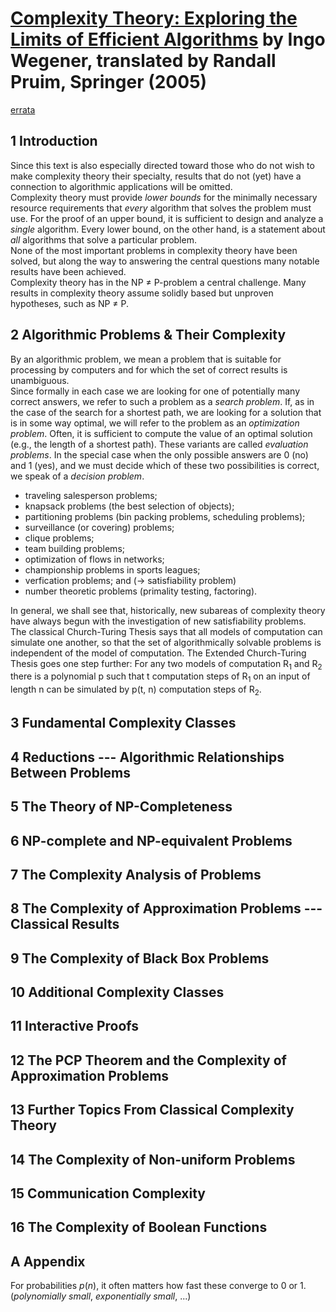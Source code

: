 # [Complexity Theory: Exploring the Limits of Efficient Algorithms][homepage] by Ingo Wegener, translated by Randall Pruim, Springer (2005)

[errata][errata]

[homepage]: https://www.springer.com/gp/book/9783540210450
[errata]: http://ls2-www.cs.tu-dortmund.de/grav/en/monographs/ct

## 1 Introduction

Since this text is also especially directed toward those who do not wish to make
 complexity theory their specialty, results that do not (yet) have a connection
 to algorithmic applications will be omitted.<br>
Complexity theory must provide *lower bounds* for the minimally necessary
 resource requirements that *every* algorithm that solves the problem must use.
 For the proof of an upper bound, it is sufficient to design and analyze a
 *single* algorithm. Every lower bound, on the other hand, is a statement about
 *all* algorithms that solve a particular problem.<br>
None of the most important problems in complexity theory have been solved, but
 along the way to answering the central questions many notable results have been
 achieved.<br>
Complexity theory has in the NP ≠ P-problem a central challenge. Many results in
 complexity theory assume solidly based but unproven hypotheses, such as NP ≠ P.

## 2 Algorithmic Problems & Their Complexity

By an algorithmic problem, we mean a problem that is suitable for processing by
 computers and for which the set of correct results is unambiguous.<br>
Since formally in each case we are looking for one of potentially many correct
 answers, we refer to such a problem as a *search problem*. If, as in the case
 of the search for a shortest path, we are looking for a solution that is in
 some way optimal, we will refer to the problem as an *optimization problem*.
 Often, it is sufficient to compute the value of an optimal solution (e.g., the
 length of a shortest path). These variants are called *evaluation problems*. In
 the special case when the only possible answers are 0 (no) and 1 (yes), and we
 must decide which of these two possibilities is correct, we speak of a
 *decision problem*.

* traveling salesperson problems;
* knapsack problems (the best selection of objects);
* partitioning problems (bin packing problems, scheduling problems);
* surveillance (or covering) problems;
* clique problems;
* team building problems;
* optimization of flows in networks;
* championship problems in sports leagues;
* verfication problems; and (→ satisfiability problem)
* number theoretic problems (primality testing, factoring).

In general, we shall see that, historically, new subareas of complexity theory
 have always begun with the investigation of new satisfiability problems.<br>
The classical Church-Turing Thesis says that all models of computation can
 simulate one another, so that the set of algorithmically solvable problems is
 independent of the model of computation. The Extended Church-Turing Thesis goes
 one step further: For any two models of computation R<sub>1</sub> and
 R<sub>2</sub> there is a polynomial p such that t computation steps of
 R<sub>1</sub> on an input of length n can be simulated by p(t, n) computation
 steps of R<sub>2</sub>.

## 3 Fundamental Complexity Classes

## 4 Reductions --- Algorithmic Relationships Between Problems

## 5 The Theory of NP-Completeness

## 6 NP-complete and NP-equivalent Problems

## 7 The Complexity Analysis of Problems

## 8 The Complexity of Approximation Problems --- Classical Results

## 9 The Complexity of Black Box Problems

## 10 Additional Complexity Classes

## 11 Interactive Proofs

## 12 The PCP Theorem and the Complexity of Approximation Problems

## 13 Further Topics From Classical Complexity Theory

## 14 The Complexity of Non-uniform Problems

## 15 Communication Complexity

## 16 The Complexity of Boolean Functions

## A Appendix

For probabilities *p*(*n*), it often matters how fast these converge to 0 or 1.
 (*polynomially small*, *exponentially small*, ...)

